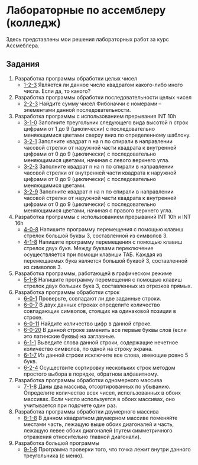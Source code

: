 # Лабораторные по ассемблеру (колледж)
Здесь представлены мои решения лабораторных работ за курс Ассмеблера.

## Задания
1. Разработка программы обработки целых чисел 
   * [1-2-3](https://github.com/Neilana/asm_labs/tree/master/1/1-2-3) Является ли данное число квадратом какого-либо иного числа. Если да, то какого?
2. Разработка программы обработки последовательности целых чисел
   * [2-2-3](https://github.com/Neilana/asm_labs/tree/master/2/2-2-3) Найдите сумму чисел Фибоначчи с номерами – элементами данной последовательности.
3. Разработка программы с использованием прерывания INT 10h
   * [3-1-0](https://github.com/Neilana/asm_labs/tree/master/3/3-1-0) Заполните треугольник следующего вида высотой n строк цифрами от 1 до 9 (циклически) с последовательно меняющимися цветами сверху вниз по определенному шаблону.
   * [3-2-1](https://github.com/Neilana/asm_labs/tree/master/3/3-2-1) Заполните квадрат n на n по спирали в направлении часовой стрелки от наружной части квадрата к внутренней цифрами от 0 до 9 (циклически) с последовательно меняющимися цветами, начиная с левого верхнего угла.
   * [3-2-3](https://github.com/Neilana/asm_labs/tree/master/3/3-2-3) Заполните квадрат n на n по спирали в направлении часовой стрелки от внутренней части квадрата к наружной цифрами от 0 до 9 (циклически) с последовательно меняющимися цветами.
   * [3-2-9](https://github.com/Neilana/asm_labs/tree/master/3/3-2-9) Заполните квадрат n на n по спирали в направлении часовой стрелки от наружной части квадрата к внутренней цифрами от 0 до 9 (циклически) с последовательно меняющимися цветами, начиная с правого верхнего угла.
4. Разработка программы с использованием прерываний INT 10h и INT 16h
   * [4-0-8](https://github.com/Neilana/asm_labs/tree/master/4/4-0-8) Напишите программу перемещения с помощью клавиш стрелок большой буквы З, составленной из символов З.
   * [4-1-8](https://github.com/Neilana/asm_labs/tree/master/4/4-1-8) Напишите программу перемещения с помощью клавиш стрелок двух букв. Между буквами переключение осуществляется при помощи клавиши ТАБ. Каждая из перемещаемых букв является большой буквой З, составленной из символов З.
5. Разработка программы, работающей в графическом режиме
   * [5-1-8](https://github.com/Neilana/asm_labs/tree/master/5/5-1-8) Напишите программу перемещения с помощью клавиш стрелок двух больших букв З, составленных из отрезков прямых.
6. Разработка программы обработки строк 
   * [6-0-1](https://github.com/Neilana/asm_labs/tree/master/6/6-0-1) Проверьте, совпадают ли две заданные строки.
   * [6-0-7](https://github.com/Neilana/asm_labs/tree/master/6/6-0-7) В двух данных строках определите количество совпадающих символов, стоящих на одинаковой позиции в строке.
   * [6-0-11](https://github.com/Neilana/asm_labs/tree/master/6/6-0-11) Найдите количество цифр в данной строке.
   * [6-0-20](https://github.com/Neilana/asm_labs/tree/master/6/6-0-20) В данной строке заменить все первые буквы слов (если это латинские буквы) на заглавные.
   * [6-1-1](https://github.com/Neilana/asm_labs/tree/master/6/6-1-1) Выведите слова данной строки, содержащие нечетное количество символов, по одной на строку экрана. 
   * [6-1-7](https://github.com/Neilana/asm_labs/tree/master/6/6-1-7) Из данной строки исключите все слова, имеющие ровно 5 букв.
   * [6-2-4](https://github.com/Neilana/asm_labs/tree/master/6/6-2-4) Осуществите сортировку нескольких строк методом простого выбора в порядке, обратном алфавитному.
7. Разработка программы обработки одномерного массива 
   * [7-1-8](https://github.com/Neilana/asm_labs/tree/master/7/7-1-8) Даны два массива, отсортированных по убыванию. Определите количество всех чисел, использованных в обоих массивах. Если число используется в обоих массивах, оно учитывается при подсчете один раз.
8. Разработка программы обработки двумерного массива
   * [8-1-8](https://github.com/Neilana/asm_labs/tree/master/8/8-1-8) В данном квадратном двумерном массиве поменяйте местами часть, лежащую выше обоих диагоналей и часть, лежащую левее обоих диагоналей (путем симметричного отражения относительно главной диагонали).
9. Разработка большой программы 
   * [9-1-8](https://github.com/Neilana/asm_labs/tree/master/9/9-1-8) Программа проверки того, что точка лежит внутри данного треугольника (с меню).
